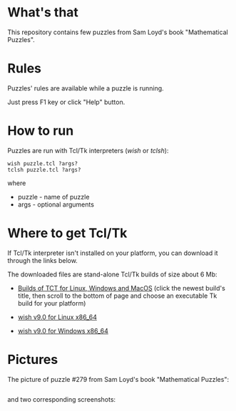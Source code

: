 # What's that

This repository contains few puzzles from Sam Loyd's book "Mathematical Puzzles".

# Rules

Puzzles' rules are available while a puzzle is running.

Just press F1 key or click "Help" button.

# How to run

Puzzles are run with Tcl/Tk interpreters (*wish* or *tclsh*):

    wish puzzle.tcl ?args?
    tclsh puzzle.tcl ?args?

where

  - puzzle - name of puzzle
  - args - optional arguments

# Where to get Tcl/Tk

If Tcl/Tk interpreter isn't installed on your platform, you can download it through the links below.

The downloaded files are stand-alone Tcl/Tk builds of size about 6 Mb:

  - [Builds of TCT for Linux, Windows and MacOS](https://core.tcl-lang.org/tcl/wiki?name=Index) (click the newest build's title, then scroll to the bottom of page and choose an executable Tk build for your platform)

  - [wish v9.0 for Linux x86_64](https://github.com/aplsimple/tclbag/releases/download/wish9.0/wish-lin64-9.0.zip)

  - [wish v9.0 for Windows x86_64](https://github.com/aplsimple/tclbag/releases/download/wish9.0/wish-win64-9.0.zip)

# Pictures

The picture of puzzle #279 from Sam Loyd's book "Mathematical Puzzles":

<img src="https://github.com/aplsimple/SamLoyd/releases/download/SamLoyd-0.0.1/samloyd279.jpg" class="media" alt="">

and two corresponding screenshots:

<img src="https://github.com/aplsimple/SamLoyd/releases/download/SamLoyd-0.0.1/samloyd279no.png" class="media" alt="">

<img src="https://github.com/aplsimple/SamLoyd/releases/download/SamLoyd-0.0.1/samloyd279ok.png" class="media" alt="">
